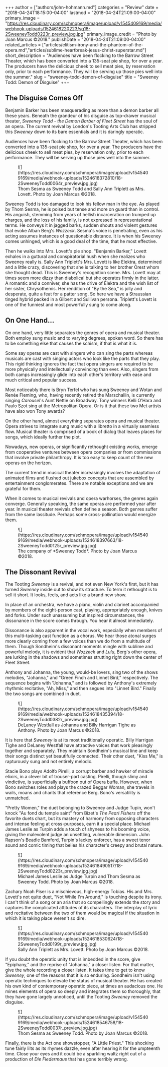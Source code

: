 +++
author = ["authors/john-hohmann.md"]
categories = "Review"
date = "2018-04-24T18:15:00-04:00"
lastmod = "2018-04-24T21:09:00-04:00"
primary_image = "https://res.cloudinary.com/schmopera/image/upload/v1545409169/media/webhook-uploads/1524618220223/sq18-2SweeneyTodd0223r_preview.jpg.jpg"
primary_image_credit = "Photo by Joan Marcus ©2018."
publishDate = "2018-04-24T21:09:00-04:00"
related_articles = ["articles/elitism-irony-and-the-phantom-of-the-opera.md","articles/sublime-heartbreak-jesus-christ-superstar.md"]
short_description = "Audiences have been flocking to the Barrow Street Theater, which has been converted into a 135-seat pie shop, for over a year. The producers have the delicious cheek to sell meat pies, by reservation only, prior to each performance. They will be serving up those pies well into the summer."
slug = "sweeney-todd-demon-of-disguise"
title = "Sweeney Todd: Demon of Disguise"
+++

## The Disguise Comes Off

Benjamin Barker has been masquerading as more than a demon barber all these years. Beneath the grandeur of his disguise as top-drawer musical theater, *Sweeney Todd - the Demon Barber of Fleet Street* has the soul of an opera. The current revival by London's Tooting Arts Club has stripped this *Sweeney* down to its bare essentials and it is daringly operatic.

Audiences have been flocking to the Barrow Street Theater, which has been converted into a 135-seat pie shop, for over a year. The producers have the delicious cheek to sell meat pies, by reservation only, prior to each performance. They will be serving up those pies well into the summer.

<figure data-type="image">
![](https://res.cloudinary.com/schmopera/image/upload/v1545409169/media/webhook-uploads/1524618372810/18-2SweeneyTodd0064r_preview.jpg.jpg)
<figcaption>Thom Sesma as Sweeney Todd and Sally Ann Triplett as Mrs. Lovett. Photo by Joan Marcus ©2018.</figcaption>
</figure>

Sweeney Todd is too damaged to look his fellow man in the eye. As played by Thom Sesma, he is poised but tense and more on guard than in control. His anguish, stemming from years of hellish incarceration on trumped up charges, and the loss of his family, is not expressed in representational terms. He conveys it in jagged barks, sudden shouts and violent gestures that evoke Alban Berg's *Wozzeck*. Sesma's voice is penetrating, even as his acting assumes instances of questionable distance. It is when his Sweeney comes unhinged, which is a good deal of the time, that he most effective.

Then he walks into Mrs. Lovett's pie shop. "Benjamin Barker," Lovett exhales in a guttural and conspiratorial hush when she realizes who Sweeney really is. Sally Ann Triplett's Mrs. Lovett is like Elektra, determined and a little crazy, discovering that she is talking to her brother Orest whom she thought dead. This is Sweeney's recognition scene. Mrs. Lovett may at times seem more dizzy than diabolical but she operates firmly in the latter. A romantic and a conniver, she has the drive of Elektra and the wish list of her sister, Chrysothemis. Her rendition of "By the Sea," is jolly and desperate, quite a feat for a patter song. So here we have a Straussian tinged hybrid packed in a Gilbert and Sullivan persona. Triplett's Lovett is one of the funniest and most powerfully sung to come along.

## On One Hand… 

On one hand, very little separates the genres of opera and musical theater. Both employ sung music and to varying degrees, spoken word. So there has to be something else that causes the schism, if that is what it is.

Some say operas are cast with singers who can sing the parts whereas musicals are cast with singing actors who look like the parts that they play. This rigid thinking ignores the fact that opera singers are required to be more physically and intellectually convincing than ever. Also, singers from both camps increasingly glide into each other's territory with ease and much critical and popular success. 

Most noticeably there is Bryn Terfel who has sung Sweeney and Wotan and Renée Fleming, who, having recently retired the Marschallin, is currently singing *Carousel*'s Aunt Nettie on Broadway. Tony winners Kelli O'Hara and Paulo Szot sing at the Metropolitan Opera. Or is it that these two Met artists have also won Tony awards? 

On the other hand, almost everything separates opera and musical theater. Opera strives to integrate sung music with a libretto in a virtually seamless flow. Musical theater is comprised of a book of dialog that leaves places for songs, which ideally further the plot.

Nowadays, new operas, or significantly rethought existing works, emerge from cooperative ventures between opera companies or from commissions that involve private philanthropy. It is too easy to keep count of the new operas on the horizon.

The current trend in musical theater increasingly involves the adaptation of animated films and flushed out jukebox concepts that are assembled by entertainment conglomerates. There are notable exceptions and we are grateful for them.

When it comes to musical revivals and opera warhorses, the genres again converge. Generally speaking, the same operas are performed year after year. In musical theater revivals often define a season. Both genres suffer from the same lassitude. Perhaps some cross-pollination would energize them.

<figure data-type="image">
![](https://res.cloudinary.com/schmopera/image/upload/v1545409169/media/webhook-uploads/1524618397663/18-2SweeneyTodd0125r_preview.jpg.jpg)
<figcaption>The company of *Sweeney Todd*. Photo by Joan Marcus ©2018.</figcaption>
</figure>

## The Dissonant Revival

The Tooting *Sweeney* is a revival, and not even New York's first, but it has turned *Sweeney* inside out to show its structure. To term it rethought is to sell it short. It looks, feels, and acts like a brand new show. 

In place of an orchestra, we have a piano, violin and clarinet accompanied by members of the eight-person cast, playing, appropriately enough, knives and forks. Under such unassuming but inspired circumstances, the dissonance in the score comes through. You hear it almost immediately.

Dissonance is also apparent in the vocal work, especially when members of this multi-tasking cast function as a chorus. We hear those atonal surges more clearly coming from a few voices than we do from a multitude of them. Though Sondheim's dissonant moments mingle with sublime and powerful melody, it is evident that *Wozzeck* and *Lulu*, Berg's other opera, are lurking in the shadows and sometimes strutting right down the center of Fleet Street.

Anthony and Johanna, the young, would-be lovers, sing two of the shows melodies, "Johanna," and "Green Finch and Linnet Bird," respectively.
The sequence begins with "Johanna," and is followed by Anthony's extremely rhythmic recitative, "Ah, Miss," and then segues into "Linnet Bird." Finally the two songs are combined in duet.

<figure data-type="image">
![](https://res.cloudinary.com/schmopera/image/upload/v1545409169/media/webhook-uploads/1524618435394/18-2SweeneyTodd0382r_preview.jpg.jpg)
<figcaption>DeLaney Westfall as Johanna and Billy Harrigan Tighe as Anthony. Photo by Joan Marcus ©2018.</figcaption>
</figure>

It is here that *Sweeney* is at its most traditionally operatic. Billy Harrigan Tighe and DeLaney Westfall have attractive voices that work pleasingly together and separately. They maintain Sondheim's musical line and keep their songs distinct yet beautifully connected. Their other duet, "Kiss Me," is rapturously sung and not entirely melodic.

Stacie Bono plays Adolfo Pirelli, a corrupt barber and hawker of miracle elixirs, in a clever bit of trouser-part casting. Pirelli, though slimy and vindictive, is superficially a buffoon out of Opera buffa. However, when Bono switches roles and plays the crazed Beggar Woman, she travels in wails, moans and chants that reference Berg. Bono's versatility is unmatched.

"Pretty Women," the duet belonging to Sweeney and Judge Tupin, won't knock "Au fond du temple saint" from Bizet's *The Pearl Fishers* off the favorite duets chart, but its mastery of harmony from opposing characters and intense feeling at cross-purposes, earn it a special place. Michael James Leslie as Turpin adds a touch of shyness to his booming voice, giving the malevolent judge an unsettling, vulnerable dimension. John Rapson's Beadle Bamford, Turpin's lackey enforcer, has a sweet tenor sound and comic timing that belies his character's creepy and brutal nature. 

<figure data-type="image">
![](https://res.cloudinary.com/schmopera/image/upload/v1545409169/media/webhook-uploads/1524618490517/18-2SweeneyTodd0223r_preview.jpg.jpg)
<figcaption>Michael James Leslie as Judge Turpin and Thom Sesma as Sweeney Todd. Photo by Joan Marcus ©2018.</figcaption>
</figure>

Zachary Noah Piser is a mischievous, high-energy Tobias. His and Mrs. Lovett's not quite duet, "Not While I'm Around," is touching despite its irony. I can't think of a song or an aria that so compellingly extends the story and captures the complicated attitudes of its characters. The interplay of lyric and recitative between the two of them would be magical if the situation in which it is taking place weren't so dire.

<figure data-type="image">
![](https://res.cloudinary.com/schmopera/image/upload/v1545409169/media/webhook-uploads/1524618530624/18-2SweeneyTodd0199r_preview.jpg.jpg)
<figcaption>Sally Ann Triplett as Mrs. Lovett. Photo by Joan Marcus ©2018.</figcaption>
</figure>

If you doubt the operatic unity that is imbedded in the score, give "Epiphany," and the reprise of "Johanna," a closer listen. For that matter, give the whole recording a closer listen. It takes time to get to know *Sweeney*, one of the reasons that it is so enduring. Sondheim isn't using operatic techniques to elevate the status of musical theater. He has created his own kind of contemporary operatic piece, at times an audacious one. He mines elements of opera so deeply and integrates them so thoroughly, that they have gone largely unnoticed, until the Tooting *Sweeney* removed the disguise.

<figure data-type="image">
![](https://res.cloudinary.com/schmopera/image/upload/v1545409169/media/webhook-uploads/1524618546758/18-2SweeneyTodd0037r_preview.jpg.jpg)
<figcaption>Thom Sesma as Sweeney Todd. Photo by Joan Marcus ©2018.</figcaption>
</figure>

Finally, there is the Act one showstopper, "A Little Priest." This shocking tune fairly lilts as its rhymes dazzle, even after hearing it for the umpteenth time. Close your eyes and it could be a sparkling waltz right out of a production of *Die Fledermaus* that has gone terribly wrong.
